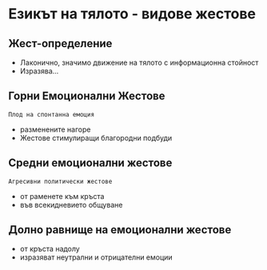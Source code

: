 # Езикът на тялото - видове жестове

## Жест-определение

- Лаконично, значимо движение на тялото с информационна стойност
- Изразява...

## Горни Емоционални Жестове
    Плод на спонтанна емоция

- разменените нагоре
- Жестове стимулиращи благородни подбуди

## Средни емоционални жестове
    Агресивни политически жестове
- от раменете към кръста
- във всекидневието общуване

## Долно равнище на емоционални жестове
- от кръста надолу
- изразяват неутрални и отрицателни емоции